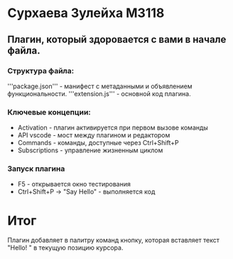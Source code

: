 # Сурхаева Зулейха M3118
## Плагин, который здоровается с вами в начале файла.
### Структура файла:
'''package.json''' - манифест с метаданными и объявлением функциональности.
'''extension.js''' - основной код плагина.
### Ключевые концепции:
- Activation - плагин активируется при первом вызове команды
- API vscode - мост между плагином и редактором
- Commands - команды, доступные через Ctrl+Shift+P
- Subscriptions - управление жизненным циклом
### Запуск плагина
- F5 - открывается окно тестирования
- Ctrl+Shift+P -> "Say Hello" - выполняется код
# Итог
Плагин добавляет в палитру команд кнопку, которая вставляет текст "Hello! " в текущую позицию курсора.
